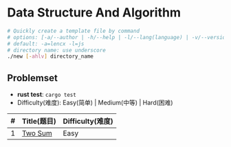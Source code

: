 # Data Structure And Algorithm

```bash
# Quickly create a template file by command
# options: [-a/--author | -h/--help | -l/--lang(language) | -v/--version]
# default: -a=lencx -l=js
# directory name: use underscore
./new [-ahlv] directory_name
```

## Problemset

* **rust test**: `cargo test`
* Difficulty(难度): Easy(简单) | Medium(中等) | Hard(困难)

| #   | Title(题目)              | Difficulty(难度) |
| --- | ------------------------ | ---------------- |
| 1   | [Two Sum](./src/two_sum) | Easy             |
